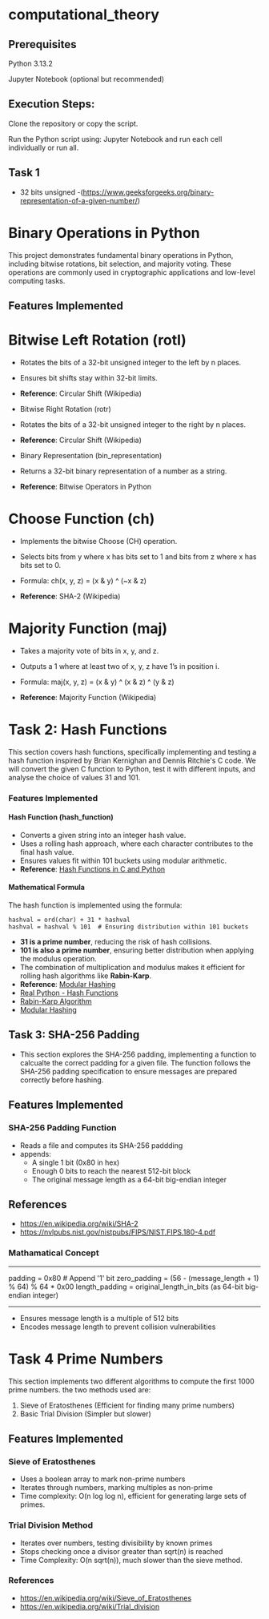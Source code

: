 # computational_theory

## Prerequisites

Python 3.13.2

Jupyter Notebook (optional but recommended)

## Execution Steps:

Clone the repository or copy the script.

Run the Python script using:
Jupyter Notebook and run each cell individually or run all.


## Task 1
- 32 bits unsigned -(https://www.geeksforgeeks.org/binary-representation-of-a-given-number/)
# Binary Operations in Python

This project demonstrates fundamental binary operations in Python, including bitwise rotations, bit selection, and majority voting. These operations are commonly used in cryptographic applications and low-level computing tasks.

## Features Implemented

# Bitwise Left Rotation (rotl)

- Rotates the bits of a 32-bit unsigned integer to the left by n places.

- Ensures bit shifts stay within 32-bit limits.

- **Reference**: Circular Shift (Wikipedia)

- Bitwise Right Rotation (rotr)

- Rotates the bits of a 32-bit unsigned integer to the right by n places.

- **Reference**: Circular Shift (Wikipedia)

- Binary Representation (bin_representation)

- Returns a 32-bit binary representation of a number as a string.

- **Reference**: Bitwise Operators in Python

# Choose Function (ch)

- Implements the bitwise Choose (CH) operation.

- Selects bits from y where x has bits set to 1 and bits from z where x has bits set to 0.

- Formula: ch(x, y, z) = (x & y) ^ (~x & z)

- **Reference**: SHA-2 (Wikipedia)

# Majority Function (maj)

- Takes a majority vote of bits in x, y, and z.

- Outputs a 1 where at least two of x, y, z have 1’s in position i.

- Formula: maj(x, y, z) = (x & y) ^ (x & z) ^ (y & z)

- **Reference**: Majority Function (Wikipedia)


# Task 2: Hash Functions

This section covers hash functions, specifically implementing and testing a hash function inspired by Brian Kernighan and Dennis Ritchie's C code. We will convert the given C function to Python, test it with different inputs, and analyse the choice of values 31 and 101.

### **Features Implemented**

#### **Hash Function (hash_function)**
- Converts a given string into an integer hash value.
- Uses a rolling hash approach, where each character contributes to the final hash value.
- Ensures values fit within 101 buckets using modular arithmetic.
- **Reference**: [Hash Functions in C and Python](https://realpython.com/python-hash-functions/)

#### **Mathematical Formula**
The hash function is implemented using the formula:
```
hashval = ord(char) + 31 * hashval
hashval = hashval % 101  # Ensuring distribution within 101 buckets
```
- **31 is a prime number**, reducing the risk of hash collisions.
- **101 is also a prime number**, ensuring better distribution when applying the modulus operation.
- The combination of multiplication and modulus makes it efficient for rolling hash algorithms like **Rabin-Karp**.
- **Reference**: [Modular Hashing](https://en.wikipedia.org/wiki/Hash_function)
- [Real Python - Hash Functions](https://realpython.com/python-hash-functions/)
- [Rabin-Karp Algorithm](https://en.wikipedia.org/wiki/Rabin%E2%80%93Karp_algorithm)
- [Modular Hashing](https://en.wikipedia.org/wiki/Hash_function)

## Task 3: SHA-256 Padding
- This section explores the SHA-256 padding, implementing a function to calcualte the correct padding for a given file. The function follows the SHA-256 padding specification to ensure messages are prepared correctly before hashing.

## Features Implemented
### SHA-256 Padding Function
- Reads a file and computes its SHA-256 paddding
- appends:
    - A single 1 bit (0x80 in hex)
    - Enough 0 bits to reach the nearest 512-bit block
    - The original message length as a 64-bit big-endian integer
## References 
- https://en.wikipedia.org/wiki/SHA-2
- https://nvlpubs.nist.gov/nistpubs/FIPS/NIST.FIPS.180-4.pdf

### Mathamatical Concept
***********************************************************
padding = 0x80  # Append '1' bit
zero_padding = (56 - (message_length + 1) % 64) % 64 * 0x00
length_padding = original_length_in_bits (as 64-bit big-endian integer)
***********************************************************
- Ensures message length is a multiple of 512 bits
- Encodes message length to prevent collision vulnerabilities 


# Task 4 Prime Numbers
This section implements two different algorithms to compute the first 1000 prime numbers. the two methods used are:
1. Sieve of Eratosthenes (Efficient for finding many prime numbers)
2. Basic Trial Division (Simpler but slower)

## Features Implemented
### Sieve of Eratosthenes
- Uses a boolean array to mark non-prime numbers
- Iterates through numbers, marking multiples as non-prime
- Time complexity: O(n log log n), efficient for generating large sets of primes.

### Trial Division Method
- Iterates over numbers, testing divisibility by known primes
- Stops checking once a divisor greater than sqrt(n) is reached
- Time Complexity: O(n sqrt(n)), much slower than the sieve method.

### References
-  https://en.wikipedia.org/wiki/Sieve_of_Eratosthenes
-  https://en.wikipedia.org/wiki/Trial_division